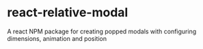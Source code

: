 # react-relative-modal
A react NPM package for creating popped modals with configuring dimensions, animation and position
